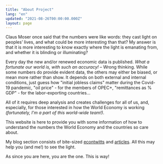 ```yaml
---
title: "About Project"
lang: "en"
updated: "2021-08-26T00:00:00.000Z"
layout: page
---
```


Claus Moser once said that the numbers were like words: they cast light on peoples’ lives, and what could be more interesting than that? My answer is that it is more interesting to know exactly where the light is emanating from, and whether it is blinding or illuminating?

Every day the new and/or renewed economic data is published. *What a fortunate our world is, with such an accuracy!* – Wrong thinking. While some numbers do provide evident data, the others may either be biased, or mean more rather than show. It depends on both external and internal conditions, just guess how "initial jobless claims" matter during the Covid-19 pandemic, "oil price" - for the members of OPEC+, "remittances as % GDP" - for the labor-exporting countries... 

All of it requires deep analysis and creates challenges for all of us, and, especially, for those interested in how the World Economy is working *(fortunately, I'm a part of this world-wide team!)*.

This website is here to provide you with some information of how to understand the numbers the World Economy and the countries so care about.

My blog section consists of bite-sized [econtwitts][1] and [articles][2]. All this may help you (and me!) to see the light.

As since you are here, you are the one. This is way!

[1]: /blog/econtwitts "Bondecon Blog: Econtwitts"
[2]: /blog/articles "Bondecon Blog: Articles"